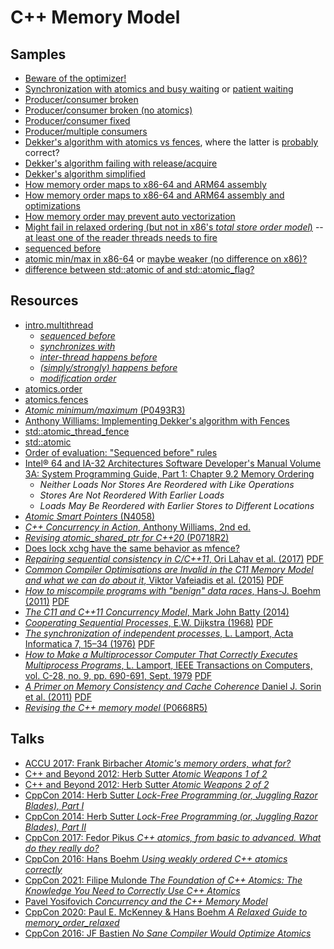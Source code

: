 # C++ Memory Model


## Samples

* [Beware of the optimizer!](https://godbolt.org/z/rMGao4K1f)
* [Synchronization with atomics and busy waiting](https://godbolt.org/z/sE7j9abKP) or [patient waiting](https://godbolt.org/z/nKnrds54W)
* [Producer/consumer broken](https://godbolt.org/z/bh39zEdbM)
* [Producer/consumer broken (no atomics)](https://godbolt.org/z/6r7z8rTrv)
* [Producer/consumer fixed](https://godbolt.org/z/sEsa4h8sr)
* [Producer/multiple consumers](https://godbolt.org/z/d3oY6hh1G)
* [Dekker's algorithm with atomics vs fences](https://godbolt.org/z/YP4cY6zM1), where the latter is [probably](https://godbolt.org/z/xr8E3nMGG) correct?
* [Dekker's algorithm failing with release/acquire](https://godbolt.org/z/GWY85ofE5)
* [Dekker's algorithm simplified](https://godbolt.org/z/o6oshY7be)
* [How memory order maps to x86-64 and ARM64 assembly](https://godbolt.org/z/oTff5aY67)
* [How memory order maps to x86-64 and ARM64 assembly and optimizations](https://godbolt.org/z/drreTbhbr)
* [How memory order may prevent auto vectorization](https://godbolt.org/z/31W9P8Y36)
* [Might fail in relaxed ordering (but not in x86's *total store order model*)](https://godbolt.org/z/99xfvfjP3) -- [at least one of the reader threads needs to fire](https://godbolt.org/z/n4d8f8ca5)
* [sequenced before](https://godbolt.org/z/698G4Kxv4)
* [atomic min/max in x86-64](https://godbolt.org/z/PjKjvfnGe) or [maybe weaker (no difference on x86)?](https://godbolt.org/z/r8TMzjea5)
* [difference between std::atomic of and std::atomic_flag?](https://godbolt.org/z/Y1GGY1ox7)

## Resources

* [intro.multithread](https://eel.is/c++draft/intro.multithread)
	* [*sequenced before*](https://eel.is/c++draft/intro.execution#def:sequenced_before)
	* [*synchronizes with*](https://eel.is/c++draft/atomics.order)
	* [*inter-thread happens before*](https://eel.is/c++draft/intro.multithread#def:inter-thread_happens_before)
	* [*(simply/strongly) happens before*](https://eel.is/c++draft/intro.multithread#def:happens_before)
	* [*modification order*](https://eel.is/c++draft/intro.races#def:modification_order)
* [atomics.order](https://eel.is/c++draft/atomics.order)
* [atomics.fences](https://eel.is/c++draft/atomics.fences)
* [*Atomic minimum/maximum* (P0493R3)](https://www.open-std.org/jtc1/sc22/wg21/docs/papers/2021/p0493r3.pdf)
* [Anthony Williams: Implementing Dekker's algorithm with Fences](https://www.justsoftwaresolutions.co.uk/threading/implementing_dekkers_algorithm_with_fences.html)
* [std::atomic_thread_fence](https://en.cppreference.com/w/cpp/atomic/atomic_thread_fence)
* [std::atomic](https://en.cppreference.com/w/cpp/atomic/atomic)
* [Order of evaluation: "Sequenced before" rules](https://en.cppreference.com/w/cpp/language/eval_order)
* [Intel® 64 and IA-32 Architectures Software Developer's Manual Volume 3A: System Programming Guide, Part 1: Chapter 9.2 Memory Ordering](https://www.intel.com/content/www/us/en/developer/articles/technical/intel-sdm.html)
	* *Neither Loads Nor Stores Are Reordered with Like Operations*
	* *Stores Are Not Reordered With Earlier Loads*
	* *Loads May Be Reordered with Earlier Stores to Different Locations*
* [*Atomic Smart Pointers* (N4058)](https://www.open-std.org/jtc1/sc22/wg21/docs/papers/2014/n4058.pdf)
* [*C++ Concurrency in Action*, Anthony Williams, 2nd ed.](https://www.manning.com/books/c-plus-plus-concurrency-in-action-second-edition)
* [*Revising atomic_shared_ptr for C++20* (P0718R2)](https://www.manning.com/books/c-plus-plus-concurrency-in-action-second-edition)
* [Does lock xchg have the same behavior as mfence?](https://stackoverflow.com/a/50279772/75883571)
* [*Repairing sequential consistency in C/C++11*, Ori Lahav et al. (2017)](https://doi.org/10.1145/3062341.3062352) [PDF](https://plv.mpi-sws.org/scfix/paper.pdf)
* [*Common Compiler Optimisations are Invalid in the C11 Memory Model and what we can do about it*, Viktor Vafeiadis et al. (2015)](https://doi.org/10.1145/2676726.2676995) [PDF](https://people.mpi-sws.org/~viktor/papers/popl2015-c11comp.pdf)
* [*How to miscompile programs with "benign" data races*, Hans-J. Boehm (2011)](https://doi.org/10.5555/2001252.2001255) [PDF](https://www.usenix.org/legacy/events/hotpar11/tech/final_files/Boehm.pdf)
* [*The C11 and C++11 Concurrency Model*, Mark John Batty (2014)](https://www.cs.kent.ac.uk/people/staff/mjb211/docs/toc.pdf)
* [*Cooperating Sequential Processes*, E.W. Dijkstra (1968)](https://doi.org/10.1007/978-1-4757-3472-0_2) [PDF](https://pure.tue.nl/ws/files/4279816/344354178746665.pdf)
* [*The synchronization of independent processes*, L. Lamport, Acta Informatica 7, 15–34 (1976)](https://doi.org/10.1007/BF00265219) [PDF](https://lamport.azurewebsites.net/pubs/synchronization.pdf)
* [*How to Make a Multiprocessor Computer That Correctly Executes Multiprocess Programs*, L. Lamport, IEEE Transactions on Computers, vol. C-28, no. 9, pp. 690-691, Sept. 1979](https://doi.org/10.1109/TC.1979.1675439) [PDF](https://www.microsoft.com/en-us/research/uploads/prod/2016/12/How-to-Make-a-Multiprocessor-Computer-That-Correctly-Executes-Multiprocess-Programs.pdf)
* [*A Primer on Memory Consistency and Cache Coherence* Daniel J. Sorin et al. (2011)](https://doi.org/10.1007/978-3-031-01733-9) [PDF](https://course.ece.cmu.edu/~ece847c/S15/lib/exe/fetch.php?media=part2_2_sorin12.pdf)
* [*Revising the C++ memory model* (P0668R5)](https://www.open-std.org/jtc1/sc22/wg21/docs/papers/2018/p0668r5.html)

## Talks

* [ACCU 2017: Frank Birbacher *Atomic's memory orders, what for?*](https://youtu.be/A_vAG6LIHwQ)
* [C++ and Beyond 2012: Herb Sutter  *Atomic Weapons 1 of 2*](https://youtu.be/A8eCGOqgvH4)
* [C++ and Beyond 2012: Herb Sutter  *Atomic Weapons 2 of 2*](https://youtu.be/KeLBd2EJLOU)
* [CppCon 2014: Herb Sutter *Lock-Free Programming (or, Juggling Razor Blades), Part I*](https://youtu.be/c1gO9aB9nbs)
* [CppCon 2014: Herb Sutter *Lock-Free Programming (or, Juggling Razor Blades), Part II*](https://youtu.be/CmxkPChOcvw)
* [CppCon 2017: Fedor Pikus *C++ atomics, from basic to advanced. What do they really do?*](https://youtu.be/ZQFzMfHIxng)
* [CppCon 2016: Hans Boehm *Using weakly ordered C++ atomics correctly*](https://youtu.be/M15UKpNlpeM)
* [CppCon 2021: Filipe Mulonde *The Foundation of C++ Atomics: The Knowledge You Need to Correctly Use C++ Atomics*](https://youtu.be/BfEnMRWLjgQ)
* [Pavel Yosifovich *Concurrency and the C++ Memory Model*](https://youtu.be/NZ_ncor_Lj0)
* [CppCon 2020: Paul E. McKenney & Hans Boehm *A Relaxed Guide to memory_order_relaxed*](https://youtu.be/cWkUqK71DZ0)
* [CppCon 2016: JF Bastien *No Sane Compiler Would Optimize Atomics*](https://youtu.be/IB57wIf9W1k)